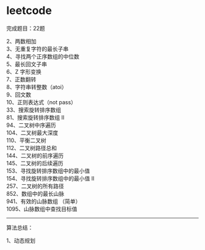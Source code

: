 # leetcode

完成题目：22题

2、两数相加 <br>
3、无重复字符的最长子串 <br>
4、寻找两个正序数组的中位数 <br>
5、最长回文子串<br>
6、Z 字形变换<br>
7、正数翻转<br>
8、字符串转整数（atoi）<br>
9、回文数<br>
10、正则表达式（not pass）<br>
33、搜索旋转排序数组<br>
81、搜索旋转排序数组 II<br>
94、二叉树中序遍历<br>
104、二叉树最大深度<br>
110、平衡二叉树<br>
112、二叉树路径总和<br>
144、二叉树的前序遍历<br>
145、二叉树的后续遍历<br>
153、寻找旋转排序数组中的最小值<br>
154、寻找旋转排序数组中的最小值 II<br>
257、二叉树的所有路径<br>
852、数组中的最长山脉<br>
941、有效的山脉数组 （简单）<br>
1095、山脉数组中查找目标值<br>

-----------------------------------

算法总结：

1、动态规划